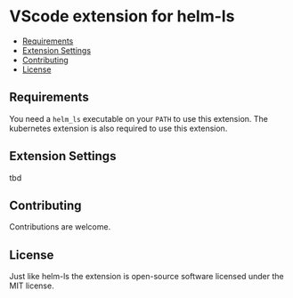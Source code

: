 # VScode extension for helm-ls

<!-- vim-markdown-toc GFM -->

- [Requirements](#requirements)
- [Extension Settings](#extension-settings)
- [Contributing](#contributing)
- [License](#license)

<!-- vim-markdown-toc -->

## Requirements

You need a `helm_ls` executable on your `PATH` to use this extension.
The kubernetes extension is also required to use this extension.

## Extension Settings

tbd

## Contributing

Contributions are welcome.

## License

Just like helm-ls the extension is open-source software licensed under the MIT license.
